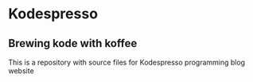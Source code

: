 # Kodespresso

## Brewing kode with koffee

This is a repository with source files for Kodespresso programming blog website
